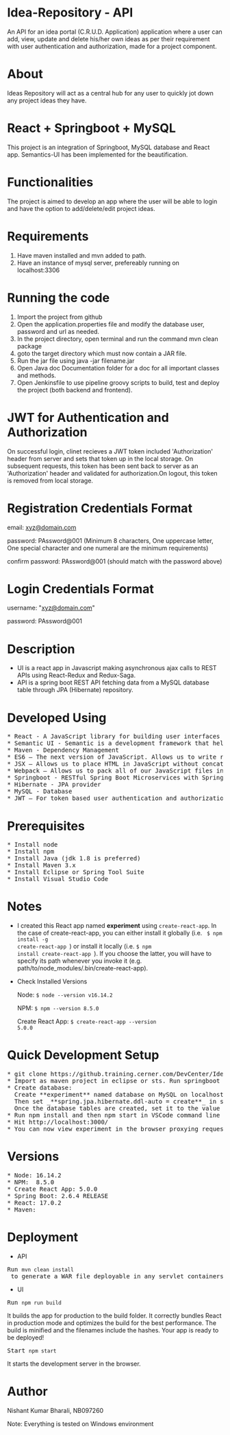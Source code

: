# Idea-Repository - API
An API for an idea portal (C.R.U.D. Application) application where a user can add, view, update and delete his/her own ideas as per their requirement with user authentication and authorization, made for a project component.

# About
Ideas Repository will act as a central hub for any user to quickly jot down any project ideas they 
have.

# React + Springboot + MySQL
This project is an integration of Springboot, MySQL database and React app. Semantics-UI has been implemented for the beautification.

# Functionalities
The project is aimed to develop an app where the user will be able to login and have the option to 
add/delete/edit project ideas.

# Requirements
1. Have maven installed and mvn added to path.
2. Have an instance of mysql server, prefereably running on localhost:3306

# Running the code
1. Import the project from github
2. Open the application.properties file and modify the database user, password and url as needed.
3. In the project directory, open terminal and run the command mvn clean package
4. goto the target directory which must now contain a JAR file.
5. Run the jar file using java -jar filename.jar
6. Open Java doc Documentation folder for a doc for all important classes and methods.
7. Open Jenkinsfile to use pipeline groovy scripts to build, test and deploy the project (both backend and frontend).

JWT for Authentication and Authorization  
===========================================
On successful login, clinet recieves a JWT token included 'Authorization' header from server and sets that token up in the local storage. On subsequent requests, this token has been sent back to server as an 'Authorization' header and validated for authorization.On logout, this token is removed from local storage. 

Registration Credentials Format
=========================
email: xyz@domain.com

password: PAssword@001 (Minimum 8 characters, One uppercase letter, One special character and one numeral are the minimum requirements)

confirm password: PAssword@001 (should match with the password above)

Login Credentials Format
=========================
username: "xyz@domain.com"

password: PAssword@001

Description
====================
* UI is a react app in Javascript making asynchronous ajax calls to REST APIs using React-Redux and Redux-Saga. 
* API is a spring boot REST API fetching data from a MySQL database table through JPA (Hibernate) repository.

Developed Using
===================
<pre>
* React - A JavaScript library for building user interfaces
* Semantic UI - Semantic is a development framework that helps create beautiful, responsive layouts using human-friendly HTML.
* Maven - Dependency Management
* ES6 – The next version of JavaScript. Allows us to write real JavaScript classes.
* JSX – Allows us to place HTML in JavaScript without concatenating strings.
* Webpack – Allows us to pack all of our JavaScript files into one bundle
* Springboot - RESTful Spring Boot Microservices with Spring Data JPA (Spring Data REST)
* Hibernate - JPA provider
* MySQL - Database
* JWT – For token based user authentication and authorization
</pre>

Prerequisites
=================
<pre>
* Install node 
* Install npm 
* Install Java (jdk 1.8 is preferred)
* Install Maven 3.x
* Install Eclipse or Spring Tool Suite
* Install Visual Studio Code
</pre>
Notes
============
 * I created this React app named **experiment** using <code>create-react-app</code>. In the case of create-react-app, you can either install it globally (i.e. <code> $ npm install -g create-react-app </code>) or install it locally (i.e. <code>$ npm install create-react-app </code>). If you choose the latter, you will have to specify its path whenever you invoke it (e.g. path/to/node_modules/.bin/create-react-app). 
 
 * Check Installed Versions
 
    Node: <code>$ node --version
    v16.14.2 </code>
              
    NPM: <code>$ npm  --version
    8.5.0</code>
              
    Create React App: <code>$ create-react-app  --version 
    5.0.0</code>
 

Quick Development Setup
=======================
<pre>
* git clone https://github.training.cerner.com/DevCenter/Ideas-Repository
* Import as maven project in eclipse or sts. Run springboot application on embedded Tomcat server localhost:8090. 
* Create database:
  Create **experiment** named database on MySQL on localhost:3306.
  Then set _**spring.jpa.hibernate.ddl-auto = create**_ in src/main/resources/application.properties in the springboot application.
  Once the database tables are created, set it to the value **udate**
* Run npm install and then npm start in VSCode command line
* Hit http://localhost:3000/
* You can now view experiment in the browser proxying request /login from http://localhost:3000 to          http://localhost:8080/ 
</pre> 

Versions 
======================
<pre>
* Node: 16.14.2
* NPM:  8.5.0
* Create React App: 5.0.0
* Spring Boot: 2.6.4 RELEASE
* React: 17.0.2
* Maven:
</pre>

Deployment
======================

* API

<pre>Run <code>mvn clean install</code> to generate a WAR file deployable in any servlet containers like Tomcat. </pre>

* UI

<pre>Run <code>npm run build</code></pre>
 
 It builds the app for production to the build folder.
 It correctly bundles React in production mode and optimizes the build for the best performance.
 The build is minified and the filenames include the hashes.
 Your app is ready to be deployed!
 
 <pre>Start <code>npm start</code></pre>
 It starts the development server in the browser.
 
 </pre>
 

Author 
===================
Nishant Kumar Bharali, NB097260

Note: Everything is tested on Windows environment
